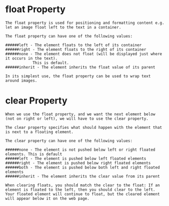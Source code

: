 # float Property
    The float property is used for positioning and formatting content e.g. let an image float left to the text in a container.

    The float property can have one of the following values:

    ######left - The element floats to the left of its container
    ######right - The element floats to the right of its container
    ######none - The element does not float (will be displayed just where it occurs in the text).
                This is default.
    ######inherit - The element inherits the float value of its parent
    
    In its simplest use, the float property can be used to wrap text around images.
# clear Property
    When we use the float property, and we want the next element below (not on right or left), we will have to use the clear property.

    The clear property specifies what should happen with the element that is next to a floating element.

    The clear property can have one of the following values:

    ######none - The element is not pushed below left or right floated elements. This is default
    ######left - The element is pushed below left floated elements
    ######right - The element is pushed below right floated elements
    ######both - The element is pushed below both left and right floated elements
    ######inherit - The element inherits the clear value from its parent
    
    When clearing floats, you should match the clear to the float: If an element is floated to the left, then you should clear to the left. Your floated element will continue to float, but the cleared element will appear below it on the web page.
